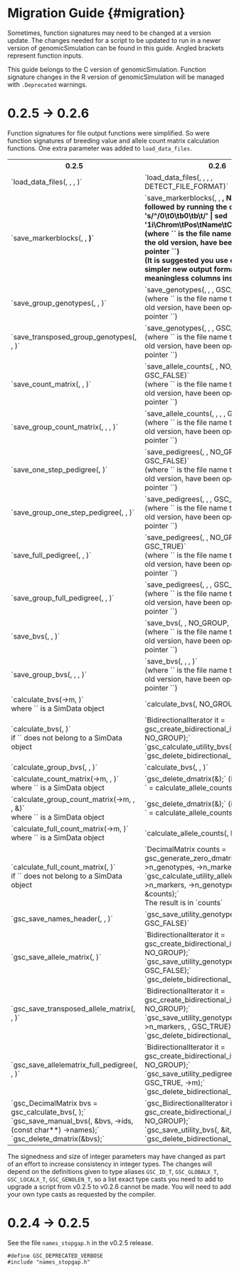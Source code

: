 Migration Guide        {#migration}
============================

Sometimes, function signatures may need to be changed at a version update. The changes needed for a script to be updated to run in a newer version of genomicSimulation can be found in this guide. Angled brackets represent function inputs.

This guide belongs to the C version of genomicSimulation. Function signature changes in the R version of genomicSimulation will be managed with `.Deprecated` warnings.

# 0.2.5 → 0.2.6

Function signatures for file output functions were simplified. So were function signatures of breeding value and allele count matrix calculation functions. One extra parameter was added to `load_data_files`.

<table>
<tr><th>0.2.5<th>0.2.6
<tr>
	<td>`load_data_files(<d>, <data_file>, <map_file>, <effect_file>)`
	<td>`load_data_files(<d>, <data_file>, <map_file>, <effect_file>, DETECT_FILE_FORMAT)`
<tr>
	<td>`save_markerblocks(<f>, <d>, <b>)` 
	<td>`save_markerblocks(<!fname>, <d>, <b>, NO_MAP)`<br>followed by running the command ```sed 's/^/0\t0\tb0\tb\t/' <!fname> | sed '1i\Chrom\tPos\tName\tClass\tMarkers'```<br>(where `<!fname>` is the file name that would, in the old version, have been opened as file pointer `<f>`)<br>(It is suggested you use one of the simpler new output formats without meaningless columns instead.)
<tr>
	<td>`save_group_genotypes(<f>, <d>, <group>)`
	<td>`save_genotypes(<!fname>, <d>, <group>, GSC_FALSE)`<br>(where `<!fname>` is the file name that would, in the old version, have been opened as file pointer `<f>`)
<tr>
	<td>`save_transposed_group_genotypes(<f>, <d>, <group>)`
	<td>`save_genotypes(<!fname>, <d>, <group>, GSC_TRUE)`<br>(where `<!fname>` is the file name that would, in the old version, have been opened as file pointer `<f>`)
<tr>
	<td>`save_count_matrix(<f>, <d>, <allele>)`
	<td>`save_allele_counts(<!fname>, <d>, NO_GROUP, <allele>, GSC_FALSE)`<br>(where `<!fname>` is the file name that would, in the old version, have been opened as file pointer `<f>`)
<tr>
	<td>`save_group_count_matrix(<f>, <d>, <allele>, <group>)`
	<td>`save_allele_counts(<!fname>, <d>, <group>, <allele>, GSC_FALSE)`<br>(where `<!fname>` is the file name that would, in the old version, have been opened as file pointer `<f>`)
<tr>
	<td>`save_one_step_pedigree(<f>, <d>)`
	<td>`save_pedigrees(<!fname>, <d>, NO_GROUP, GSC_FALSE)`<br>(where `<!fname>` is the file name that would, in the old version, have been opened as file pointer `<f>`)
<tr>
	<td>`save_group_one_step_pedigree(<f>, <d>, <group>)`
	<td>`save_pedigrees(<!fname>, <d>, <group>, GSC_FALSE)`<br>(where `<!fname>` is the file name that would, in the old version, have been opened as file pointer `<f>`)
<tr>
	<td>`save_full_pedigree(<f>, <d>, <group>)`
	<td>`save_pedigrees(<!fname>, <d>, NO_GROUP, GSC_TRUE)`<br>(where `<!fname>` is the file name that would, in the old version, have been opened as file pointer `<f>`)
<tr>
	<td>`save_group_full_pedigree(<f>, <d>, <group>)`
	<td>`save_pedigrees(<!fname>, <d>, <group>, GSC_TRUE)`<br>(where `<!fname>` is the file name that would, in the old version, have been opened as file pointer `<f>`)

<tr>
	<td>`save_bvs(<f>, <d>, <effID>)`
	<td>`save_bvs(<!fname>, <d>, NO_GROUP, <effID>)`<br>(where `<!fname>` is the file name that would, in the old version, have been opened as file pointer `<f>`)
<tr>
	<td>`save_group_bvs(<f>, <d>, <group>, <effID>)`
	<td>`save_bvs(<!fname>, <d>, <group>, <effID>)`<br>(where `<!fname>` is the file name that would, in the old version, have been opened as file pointer `<f>`)
<tr>
	<td>`calculate_bvs(<d>->m, <eff>)`<br>where `<d>` is a SimData object
	<td>`calculate_bvs(<d>, NO_GROUP, <eff>)`
<tr>
	<td>`calculate_bvs(<m>, <eff>)`<br>
	if `<m>` does not belong to a SimData object
	<td>`BidirectionalIterator it = gsc_create_bidirectional_iter_fromAM(<m>, NO_GROUP);`<br>`gsc_calculate_utility_bvs(&it, <eff>);`<br>`gsc_delete_bidirectional_iter(&it);`
<tr>
	<td>`calculate_group_bvs(<d>, <group>, <eff>)`
	<td>`calculate_bvs(<d>, <group>, <eff>)`
<tr>
	<td>`calculate_count_matrix(<d>->m, <allele>, <counts>)`<br>where `<d>` is a SimData object
	<td>`gsc_delete_dmatrix(&<counts>);` (if needed)<br>`<counts> = calculate_allele_counts(<d>, NO_GROUP, <allele>);`
<tr>
	<td>`calculate_group_count_matrix(<d>->m, <group>, <allele>, &<counts>)`<br>where `<d>` is a SimData object
	<td>`gsc_delete_dmatrix(&<counts>);` (if needed)<br>`<counts> = calculate_allele_counts(<d>, <group>, <allele>);`
<tr>
	<td>`calculate_full_count_matrix(<d>->m, <allele>)`<br>where `<d>` is a SimData object
	<td>`calculate_allele_counts(<d>, NO_GROUP, <allele>)`
<tr>
	<td>`calculate_full_count_matrix(<m>, <allele>)`<br>if `<m>` does not belong to a SimData object
	<td>`DecimalMatrix counts = gsc_generate_zero_dmatrix(<m>->n_genotypes, <m>->n_markers);`<br>`gsc_calculate_utility_allele_counts(<m>->n_markers, <m>->n_genotypes, <m>->alleles, <allele>, &counts);`<br>The result is in `counts`
<tr>
	<td>`gsc_save_names_header(<f>, <n>, <names>)`
	<td>`gsc_save_utility_genotypes(<f>, NULL, <n>, <names>, GSC_FALSE)`
<tr>
	<td>`gsc_save_allele_matrix(<f>, <m>)`
	<td>`BidirectionalIterator it = gsc_create_bidirectional_iter_fromAM(<m>, NO_GROUP);`<br>`gsc_save_utility_genotypes(<f>, &it, 0, NULL, GSC_FALSE);`<br>`gsc_delete_bidirectional_iter(&it);`
<tr>
	<td>`gsc_save_transposed_allele_matrix(<f>, <m>, <names>)`
	<td>`BidirectionalIterator it = gsc_create_bidirectional_iter_fromAM(<m>, NO_GROUP);`<br> `gsc_save_utility_genotypes(<f>, &it, <m>->n_markers, <names>, GSC_TRUE);`<br>`gsc_delete_bidirectional_iter(&it);`
<tr>
	<td>`gsc_save_allelematrix_full_pedigree(<f>, <m>, <parents>)`
	<td>`BidirectionalIterator it = gsc_create_bidirectional_iter_fromAM(<m>, NO_GROUP);`<br> `gsc_save_utility_pedigrees(<f>, &it, GSC_TRUE, <parents>->m);`<br>`gsc_delete_bidirectional_iter(&it);` 
<tr>
	<td>`gsc_DecimalMatrix bvs = gsc_calculate_bvs(<m>, <eff>);`<br>`gsc_save_manual_bvs(<f>, &bvs, <m>->ids, (const char**) <m>->names);`<br>`gsc_delete_dmatrix(&bvs);`
	<td>`gsc_BidirectionalIterator it = gsc_create_bidirectional_iter_fromAM(<m>, NO_GROUP);`<br>`gsc_save_utility_bvs(<f>, &it, <eff>);`<br>`gsc_delete_bidirectional_iter(&it);`
</table>

The signedness and size of integer parameters may have changed as part of an effort to increase consistency in integer types. The changes will depend on the definitions given to type aliases `GSC_ID_T`, `GSC_GLOBALX_T`, `GSC_LOCALX_T`, `GSC_GENOLEN_T`, so a list exact type casts you need to add to upgrade a script from v0.2.5 to v0.2.6 cannot be made. You will need to add your own type casts as requested by the compiler.



# 0.2.4 → 0.2.5

See the file `names_stopgap.h` in the v0.2.5 release.

```
#define GSC_DEPRECATED_VERBOSE
#include "names_stopgap.h"
```
